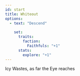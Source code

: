 ```yaml
---
id: start
title: Whiteout
options:
  - text: "Descend"
    
    set:
      traits:
        faction:
          Faithfuls: "+1"
      stats: 
        explore: "+1"
---
```


Icy Wastes, as far the Eye reaches